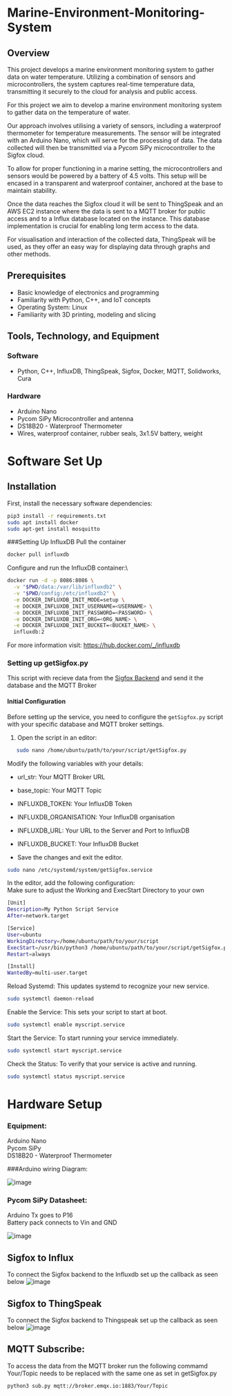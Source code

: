 # Marine-Environment-Monitoring-System

## Overview
This project develops a marine environment monitoring system to gather data on water temperature. Utilizing a combination of sensors and microcontrollers, the system captures real-time temperature data, transmitting it securely to the cloud for analysis and public access. 

For this project we aim to develop a marine environment monitoring system to gather data on the temperature of water.

Our approach involves utilising a variety of sensors, including a waterproof thermometer for temperature measurements. The sensor will be integrated with an Arduino Nano, which will serve for the processing of data. The data collected will then be transmitted via a Pycom SiPy microcontroller to the Sigfox cloud.

To allow for proper functioning in a marine setting, the microcontrollers and sensors would be powered by a battery of 4.5 volts. This setup will be encased in a transparent and waterproof container, anchored at the base to maintain stability. 

Once the data reaches the Sigfox cloud it will be sent to ThingSpeak and an AWS EC2 instance where the data is sent to a MQTT broker for public access and to a Influx database located on the instance. This database implementation is crucial for enabling long term access to the data.

For visualisation and interaction of the collected data, ThingSpeak will be used, as they offer an easy way for displaying data through graphs and other methods. 

## Prerequisites
- Basic knowledge of electronics and programming
- Familiarity with Python, C++, and IoT concepts
- Operating System: Linux
- Familiarity with 3D printing, modeling and slicing

## Tools, Technology, and Equipment
### Software
- Python, C++, InfluxDB, ThingSpeak, Sigfox, Docker, MQTT, Solidworks, Cura

### Hardware
- Arduino Nano
- Pycom SiPy Microcontroller and antenna
- DS18B20 - Waterproof Thermometer
- Wires, waterproof container, rubber seals, 3x1.5V battery, weight

# Software Set Up

## Installation

First, install the necessary software dependencies:
```bash
pip3 install -r requirements.txt
sudo apt install docker
sudo apt-get install mosquitto
```

###Setting Up InfluxDB
Pull the container
```bash
docker pull influxdb
```
Configure and run the InfluxDB container:\

```bash
docker run -d -p 8086:8086 \
  -v "$PWD/data:/var/lib/influxdb2" \
  -v "$PWD/config:/etc/influxdb2" \
  -e DOCKER_INFLUXDB_INIT_MODE=setup \
  -e DOCKER_INFLUXDB_INIT_USERNAME=<USERNAME> \
  -e DOCKER_INFLUXDB_INIT_PASSWORD=<PASSWORD> \
  -e DOCKER_INFLUXDB_INIT_ORG=<ORG_NAME> \
  -e DOCKER_INFLUXDB_INIT_BUCKET=<BUCKET_NAME> \
  influxdb:2
```
For more information visit: https://hub.docker.com/_/influxdb

### Setting up getSigfox.py
This script with recieve data from the [Sigfox Backend](https://backend.sigfox.com/) and send it the database and the MQTT Broker

#### Initial Configuration
Before setting up the service, you need to configure the `getSigfox.py` script with your specific database and MQTT broker settings.

1. Open the script in an editor:
```bash
   sudo nano /home/ubuntu/path/to/your/script/getSigfox.py
```
Modify the following variables with your details:
- url_str: Your MQTT Broker URL
- base_topic: Your MQTT Topic
- INFLUXDB_TOKEN: Your InfluxDB Token
- INFLUXDB_ORGANISATION: Your InfluxDB organisation
- INFLUXDB_URL: Your URL to the Server and Port to InfluxDB
- INFLUXDB_BUCKET: Your InfluxDB Bucket

- Save the changes and exit the editor.

```bash
sudo nano /etc/systemd/system/getSigfox.service
```
In the editor, add the following configuration: \
Make sure to adjust the Working and ExecStart Directory to your own
```bash
[Unit]
Description=My Python Script Service
After=network.target

[Service]
User=ubuntu
WorkingDirectory=/home/ubuntu/path/to/your/script
ExecStart=/usr/bin/python3 /home/ubuntu/path/to/your/script/getSigfox.py
Restart=always

[Install]
WantedBy=multi-user.target
```
Reload Systemd: This updates systemd to recognize your new service.
```bash
sudo systemctl daemon-reload
```
Enable the Service: This sets your script to start at boot.
```bash
sudo systemctl enable myscript.service
```
Start the Service: To start running your service immediately.
```bash
sudo systemctl start myscript.service
```
Check the Status: To verify that your service is active and running.
```bash
sudo systemctl status myscript.service
```

# Hardware Setup

### Equipment:
Arduino Nano \
Pycom SiPy \
DS18B20 - Waterproof Thermometer 

###Arduino wiring Diagram:

![image](https://github.com/igorkapusniak0/Marine-Environment-Monitoring-System/assets/114166214/d48e4518-a2b0-4354-925b-933105d0f2d6)

### Pycom SiPy Datasheet: 

Arduino Tx goes to P16 \
Battery pack connects to Vin and GND

![image](https://github.com/igorkapusniak0/Marine-Environment-Monitoring-System/assets/114166214/7819c774-5575-4627-8ca1-bcad84961384)


## Sigfox to Influx
To connect the Sigfox backend to the Influxdb set up the callback as seen below
![image](https://github.com/igorkapusniak0/Marine-Environment-Monitoring-System/assets/114166214/1d170561-0f2b-4da3-99f8-2866ba5c6515)

## Sigfox to ThingSpeak
To connect the Sigfox backend to Thingspeak set up the callback as seen below
![image](https://github.com/igorkapusniak0/Marine-Environment-Monitoring-System/assets/114166214/3a6949dd-3de5-4ada-843e-efbaead97604)

## MQTT Subscribe:
To access the data from the MQTT broker run the following commamd \
Your/Topic needs to be replaced with the same one as set in getSigfox.py
```bash
python3 sub.py mqtt://broker.emqx.io:1883/Your/Topic
```





